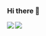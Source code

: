 ### Hi there 👋

<a href="https://lon9.github.io">
<img align="left" src="https://github-readme-stats.vercel.app/api?username=dkarakay&count_private=true&show_icons=true&theme=tokyonight" />
</a>
<a href="https://lon9.github.io">
<img align="left" src="https://github-readme-stats.vercel.app/api/top-langs/?username=dkarakay&theme=tokyonight&hide=html" />
</a>


<!--
**dkarakay/dkarakay** is a ✨ _special_ ✨ repository because its `README.md` (this file) appears on your GitHub profile.

Here are some ideas to get you started:

- 🔭 I’m currently working on ...
- 🌱 I’m currently learning ...
- 👯 I’m looking to collaborate on ...
- 🤔 I’m looking for help with ...
- 💬 Ask me about ...
- 📫 How to reach me: ...
- 😄 Pronouns: ...
- ⚡ Fun fact: ...
-->
